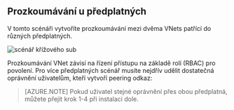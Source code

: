 ## <a name="peering-across-subscriptions"></a>Prozkoumávání u předplatných

V tomto scénáři vytvoříte prozkoumávání mezi dvěma VNets patřící do různých předplatných.

![scénář křížového sub](./media/virtual-networks-create-vnetpeering-scenario-crosssub-include/figure01.PNG)

Prozkoumávání VNet závisí na řízení přístupu na základě rolí (RBAC) pro povolení. Pro více předplatných scénář musíte nejdřív udělit dostatečná oprávnění uživatelům, kteří vytvoří peering odkaz:

> [AZURE.NOTE] Pokud uživatel stejné oprávnění přes obou předplatná, můžete přejít krok 1-4 při instalaci dole.
